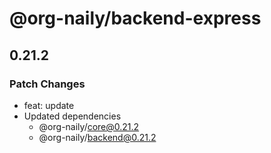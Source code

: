 # @org-naily/backend-express

## 0.21.2

### Patch Changes

- feat: update
- Updated dependencies
  - @org-naily/core@0.21.2
  - @org-naily/backend@0.21.2
